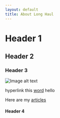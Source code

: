 ```yaml
---
layout: default
title: About Long Haul
---
```


# Header 1
## Header 2
### Header 3
![Image alt text](assets/img/touring.jpg) 

hyperlink this [word](google.com) hello


Here are my [articles](articles.md) 
#### Header 4
